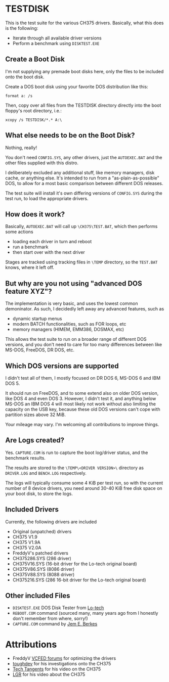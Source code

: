 # TESTDISK

This is the test suite for the various CH375 drivers.
Basically, what this does is the following:

* Iterate through all available driver versions
* Perform a benchmark using `DISKTEST.EXE`


## Create a Boot Disk

I'm not supplying any premade boot disks here, only the files to be included onto the boot disk.

Create a DOS boot disk using your favorite DOS distribution like this:

`format a: /s`

Then, copy over all files from the TESTDISK directory directly into the boot floppy's root directory, i.e.:

`xcopy /s TESTDISK/*.* A:\`


## What else needs to be on the Boot Disk?

Nothing, really!

You don't need `CONFIG.SYS`, any other drivers, just the `AUTOEXEC.BAT` and the other files supplied with this distro.

I deliberately excluded any additional stuff, like memory managers, disk cache, or anything else.
It's intended to run from a "as-plain-as-possible" DOS, to allow for a most basic comparison between different DOS releases.

The test suite will install it's own differing versions of `CONFIG.SYS` during the test run,
to load the appropriate drivers.


## How does it work?

Basically, `AUTOEXEC.BAT` will call up `\CH375\TEST.BAT`, which then performs some actions

* loading each driver in turn and reboot
* run a benchmark
* then start over with the next driver

Stages are tracked using tracking files in `\TEMP` directory, so the `TEST.BAT` knows, where it left off.


## But why are you not using "advanced DOS feature XYZ"?

The implementation is very basic, and uses the lowest common demoninator.
As such, I decidedly left away any advanced features, such as

* dynamic startup menus
* modern BATCH functionalities, such as FOR loops, etc
* memory managers (HIMEM, EMM386, DOSMAX, etc)

This allows the test suite to run on a broader range of different DOS versions,
and you don't need to care for too many differences between like MS-DOS, FreeDOS, DR DOS, etc.


## Which DOS versions are supported

I didn't test all of them, I mostly focused on DR DOS 6, MS-DOS 6 and IBM DOS 5.

It should run on FreeDOS, and to some extend also on older DOS version, like DOS 4 and even DOS 3.
However, I didn't test it, and anything below MS-DOS an IBM DOS 4 will most likely not work without
also limiting the capacity on the USB key, because these old DOS versions can't cope with partition sizes above 32 MiB.

Your mileage may vary.
I'm welcoming all contributions to improve things.


## Are Logs created?

Yes. `CAPTURE.COM` is run to capture the boot log/driver status, and the benchmark results.

The results are stored to the `\TEMP\<DRIVER VERSION>\` directory as `DRIVER.LOG` and `BENCH.LOG` respectively.

The logs will typically consume some 4 KiB per test run, so with the current number of 8 device drivers,
you need around 30-40 KiB free disk space on your boot disk, to store the logs.


## Included Drivers

Currently, the following drivers are included

* Original (unpatched) drivers
 * CH375 V1.9
 * CH375 V1.9A
 * CH375 V2.0A
* FreddyV's patched drivers
 * CH375286.SYS (286 driver)
 * CH375V16.SYS (16-bit driver for the Lo-tech original board)
 * CH375V86.SYS (8086 driver)
 * CH375V88.SYS (8088 driver)
 * CH375216.SYS (286 16-bit driver for the Lo-tech original board)


## Other included Files

* `DISKTEST.EXE` DOS Disk Tester from [Lo-tech](https://www.lo-tech.co.uk/wiki/DOS_Disk_Tester)
* `REBOOT.COM` command (sourced many, many years ago from I honestly don't remember from where, sorry!) 
* `CAPTURE.COM` command by [Jem E. Berkes](http://www.pc-tools.net/)


# Attributions

* FreddyV [VCFED forums](https://forum.vcfed.org/index.php?threads/isa-usb-board.76978/post-1263624) for optimizing the drivers
* [toughdev](http://www.toughdev.com/content/2018/04/usb-flash-drives-on-8-bit-isa-bus-using-ch375-isb-to-usb-adapter/) for his investigations onto the CH375
* [Tech Tangents](https://www.youtube.com/watch?v=cgtvVi_mjjg) for his video on the CH375
* [LGR](https://www.youtube.com/watch?v=3W5ydPuqpTg) for his video about the CH375
